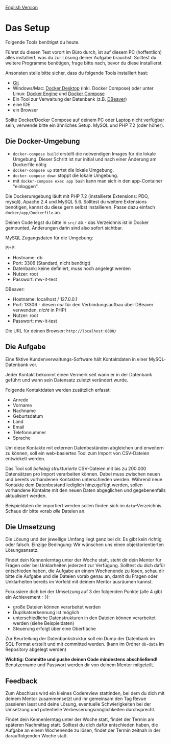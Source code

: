 [English Version](README_en.md)

# Das Setup

Folgende Tools benötigst du heute.

Führst du diesen Test vorort im Büro durch, ist auf diesem PC (hoffentlich) alles installiert, was du zur Lösung deiner Aufgabe brauchst.
Solltest du weitere Programme benötigen, frage bitte nach, bevor du diese installierst.

Ansonsten stelle bitte sicher, dass du folgende Tools installiert hast:

* [Git](https://git-scm.com/downloads)
* Windows/Mac: [Docker Desktop](https://www.docker.com/products/docker-desktop) (inkl. Docker Compose) oder unter Linux: [Docker Engine](https://docs.docker.com/engine/install/) und [Docker Compose](https://docs.docker.com/compose/install/)
* Ein Tool zur Verwaltung der Datenbank (z.B. [DBeaver](https://dbeaver.io/download/))
* eine IDE
* ein Browser

Sollte Docker/Docker Compose auf deinem PC oder Laptop nicht verfügbar sein, verwende bitte ein ähnliches Setup: MySQL und PHP 7.2 (oder höher).

## Die Docker-Umgebung

- `docker-compose build` erstellt die notwendigen Images für die lokale Umgebung. Dieser Schritt ist nur initial und nach einer Änderung am Dockerfile nötig
- `docker-compose up` startet die lokale Umgebung.
- `docker-compose down` stoppt die lokale Umgebung.
- mit `docker-compose exec app bash` kann man sich in den app-Container "einloggen".

Die Dockerumgebung läuft mit PHP 7.2 (installierte Extensions: PDO, mysqli), Apache 2.4 und MySQL 5.6.
Solltest du weitere Extensions benötigen, kannst du diese gern selbst installieren. 
Passe dazu einfach `docker/app/Dockerfile` an. 

Deinen Code legst du bitte in `src/` ab - das Verzeichnis ist in Docker gemounted, Änderungen darin sind also 
sofort sichtbar.

MySQL Zugangsdaten für die Umgebung:

PHP:

* Hostname: db
* Port: 3306 (Standard, nicht benötigt)
* Datenbank: keine definiert, muss noch angelegt werden
* Nutzer: root
* Passwort: mw-it-test

DBeaver:

* Hostname: localhost / 127.0.0.1
* Port: 13306 - diesen *nur* für den Verbindungsaufbau über DBeaver verwenden, *nicht* in PHP)
* Nutzer: root
* Passwort: mw-it-test

Die URL für deinen Browser: `http://localhost:8080/`

## Die Aufgabe

Eine fiktive Kundenverwaltungs-Software hält Kontaktdaten in einer MySQL-Datenbank vor.

Jeder Kontakt bekommt einen Vermerk seit wann er in der Datenbank geführt und wann
sein Datensatz zuletzt verändert wurde.

Folgende Kontaktdaten werden zusätzlich erfasst:

* Anrede
* Vorname
* Nachname
* Geburtsdatum 
* Land
* Email
* Telefonnummer
* Sprache

Um diese Kontakte mit externen Datenbeständen abgleichen und erweitern zu können, soll ein web-basiertes Tool zum 
Import von CSV-Dateien entwickelt werden.

Das Tool soll *beliebig strukturierte* CSV-Dateien mit bis zu 200.000 Datensätzen pro Import verarbeiten können.
Dabei muss zwischen neuen und bereits vorhandenen Kontakten unterschieden werden.
Während neue Kontakte dem Datenbestand lediglich hinzugefügt werden, sollen vorhandene Kontakte mit den neuen
Daten abgeglichen und gegebenenfalls aktualisiert werden.

Beispieldaten die importiert werden sollen finden sich im `data`-Verzeichnis. Schaue dir bitte vorab *alle* Dateien an.

## Die Umsetzung

Die Lösung und der jeweilige Umfang liegt ganz bei dir. Es gibt kein richtig oder falsch. Einzige Bedingung: Wir wünschen uns einen objektorientierten Lösungsansatz.

Findet dein Kennenlerntag unter der Woche statt, steht dir dein Mentor für Fragen oder bei Unklarheiten jederzeit zur Verfügung. 
Solltest du dich dafür entschieden haben, die Aufgabe an einem Wochenende zu lösen, schau dir bitte die Aufgabe und die Dateien vorab genau an,
damit du Fragen oder Unklarheiten bereits im Vorfeld mit deinem Mentor ausräumen kannst.

Fokussiere dich bei der Umsetzung auf 3 der folgenden Punkte (alle 4 gibt ein Achievement :-)):

* große Dateien können verarbeitet werden
* Duplikatserkennung ist möglich
* unterschiedliche Datenstrukturen in den Dateien können verarbeitet werden (siehe Beispieldaten)
* Steuerung erfolgt über eine Oberfläche 

Zur Beurteilung der Datenbankstruktur soll ein Dump der Datenbank im SQL-Format erstellt und mit committed werden.
(kann im Ordner `db-data` im Repository abgelegt werden)

**Wichtig: Committe und pushe deinen Code mindestens abschließend!** Benutzername und Passwort werden dir von deinem 
Mentor mitgeteilt.

## Feedback

Zum Abschluss wird ein kleines Codereview stattinden, bei dem du dich mit deinem Mentor zusammensetzt und ihr gemeinsam den Tag Revue passieren lasst
und deine Lösung, eventuelle Schwierigkeiten bei der Umsetzung und potentielle Verbesserungsmöglichkeiten durchsprecht.

Findet dein Kennenlerntag unter der Woche statt, findet der Termin am späteren Nachmittag statt.
Solltest du dich dafür entschieden haben, die Aufgabe an einem Wochenende zu lösen, findet der Termin zeitnah in der darauffolgenden Woche statt. 
